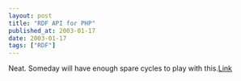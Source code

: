 ```yaml
---
layout: post
title: "RDF API for PHP"
published_at: 2003-01-17
date: 2003-01-17
tags: ["RDF"]
---
```


Neat. Someday will have enough spare cycles to play with this.[Link](http://www.wiwiss.fu-berlin.de/suhl/bizer/rdfapi/)  